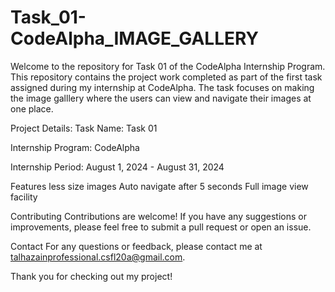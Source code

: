 # Task_01-CodeAlpha_IMAGE_GALLERY
 Welcome to the repository for Task 01 of the CodeAlpha Internship Program. This repository contains the project work completed as part of the first task assigned during my internship at CodeAlpha. The task focuses on making the image galllery where the users can view and navigate their images at one place.

Project Details:
Task Name: Task 01

Internship Program: CodeAlpha

Internship Period: August 1, 2024 - August 31, 2024

Features
less size images
Auto navigate after 5 seconds
Full image view facility




Contributing
Contributions are welcome! If you have any suggestions or improvements, please feel free to submit a pull request or open an issue.



Contact
For any questions or feedback, please contact me at talhazainprofessional.csfl20a@gmail.com.

Thank you for checking out my project!
